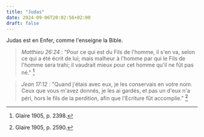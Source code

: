 ```yaml
---
title: "Judas"
date: 2024-09-06T20:02:56+02:00
draft: false
---
```



Judas est en Enfer, comme l'enseigne la Bible.

> *Matthieu 26:24* : "Pour ce qui est du Fils de l'homme, il s'en va, selon ce qui a été écrit de lui; mais malheur à l'homme par qui le Fils de l'homme sera trahi; il vaudrait mieux pour cet homme qu'il ne fût pas né." [^1]

[^1]: Glaire 1905, p. 2398.

> *Jean 17:12* : "Quand j'étais avec eux, je les conservais en votre nom. Ceux que vous m'avez donnés, je les ai gardés, et pas un d'eux n'a péri, hors le fils de la perdition, afin que l'Ecriture fût accomplie." [^2]

[^2]: Glaire 1905, p. 2590.
